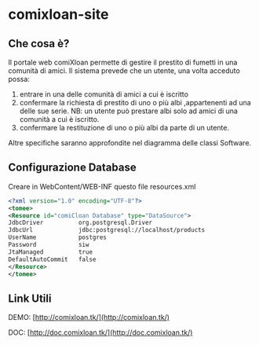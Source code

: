 # comixloan-site

## Che cosa è?
Il portale web comiXloan permette di gestire il prestito di fumetti in una comunità di amici.
Il sistema prevede che un utente, una volta acceduto possa:

1. entrare in una delle comunità di amici a cui è iscritto
2. confermare la richiesta di prestito di uno o più albi ,appartenenti ad una delle sue serie. NB: un utente può prestare albi solo ad amici di una comunità a cui è iscritto.
3. confermare la restituzione di uno o più albi da parte di un utente.

Altre specifiche saranno approfondite nel diagramma delle classi Software.

## Configurazione Database

Creare in WebContent/WEB-INF questo file resources.xml

```xml
<?xml version="1.0" encoding="UTF-8"?>
<tomee>
<Resource id="comiCloan Database" type="DataSource">
JdbcDriver  	 	org.postgresql.Driver
JdbcUrl  			jdbc:postgresql://localhost/products
UserName     		postgres
Password     		siw
JtaManaged      	true
DefaultAutoCommit   false
</Resource>
</tomee>

```

## Link Utili

DEMO: [http://comixloan.tk/](http://comixloan.tk/)

DOC: [http://doc.comixloan.tk/](http://doc.comixloan.tk/)
